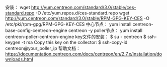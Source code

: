 安装：
    wget http://yum.centreon.com/standard/3.0/stable/ces-standard.repo -O /etc/yum.repos.d/ces-standard.repo
    wget http://yum.centreon.com/standard/3.0/stable/RPM-GPG-KEY-CES  -O /etc/pki/rpm-gpg/RPM-GPG-KEY-CES
中心节点：
    yum install centreon-base-config-centreon-engine centreon -y
poller节点：
    yum install centreon-poller-centreon-engine
key文件的安装：
    $ su - centreon
    $ ssh-keygen -t rsa
    Copy this key on the collector:
    $ ssh-copy-id centreon@your_poller_ip
帮助文档：
    https://documentation.centreon.com/docs/centreon/en/2.7.x/installation/downloads.html 
